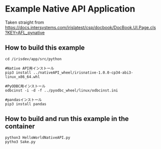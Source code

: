 # Example Native API Application

Taken straight from https://docs.intersystems.com/irislatest/csp/docbook/DocBook.UI.Page.cls?KEY=AFL_pynative

## How to build this example

```
cd /irisdev/app/src/python

#Native API用インストール
pip3 install ../nativeAPI_wheel/irisnative-1.0.0-cp34-abi3-linux_x86_64.whl 

#PyODBC用インストール
odbcinst -i -d -f ../pyodbc_wheel/linux/odbcinst.ini

#pandasインストール
pip3 install pandas
```
## How to build and run this example in the container

```
python3 HelloWorldNativeAPI.py
pytho3 Sake.py
```
